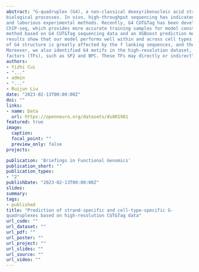 ```yaml
---
abstract: "G-quadruplex (G4), a non-classical deoxyribonucleic acid structure, is widely distributed in the genome and involved in various
biological processes. In vivo, high-throughput sequencing has indicated that G4s are significantly enriched at functional regions in a celltype-specific manner. Therefore, the prediction of G4s based on computational methods is necessary instead of the time-consuming
and laborious experimental methods. Recently, G4 CUT&Tag has been developed to generate higher-resolution sequencing data than
ChIP-seq, which provides more accurate training samples for model construction. In this paper, we present a new dataset construction
method based on G4 CUT&Tag sequencing data and an XGBoost prediction model based on the machine learning boost method. The
results show that our model performs well within and across cell types. Furthermore, sequence analysis indicates that the formation
of G4 structure is greatly affected by the f lanking sequences, and the GC content of the G4 f lanking sequences is higher than non-G4.
Moreover, we also identified G4 motifs in the high-resolution dataset, among which we found several motifs for known transcription
factors (TFs), such as SP2 and BPC. These TFs may directly or indirectly affect the formation of the G4 structure"
authors:
- Yizhi Cui
- "..."
- admin
- "..."
- Ruijun Liu
date: "2023-02-13T00:00:00Z"
doi: ""
links:
- name: Data
  url: https://openneuro.org/datasets/ds001981
featured: true
image:
  caption:
  focal_point: ""
  preview_only: false
projects:

publication: 'Briefings in Functional Genomics'
publication_short: ""
publication_types:
- "2"
publishDate: "2023-02-13T00:00:00Z"
slides:
summary: 
tags:
- published
title: "Prediction of strand-specific and cell-type-specific G-
quadruplexes based on high-resolution CUT&Tag data"
url_code: ""
url_dataset: ""
url_pdf: ""
url_poster: ""
url_project: ""
url_slides: ""
url_source: ""
url_video: ""
---
```

